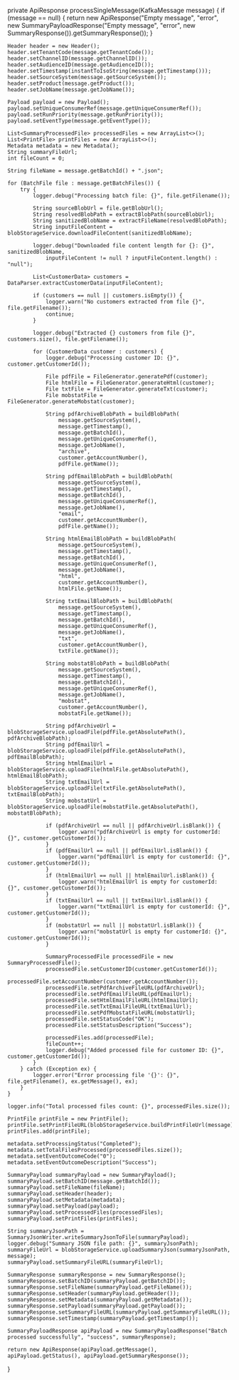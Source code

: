 private ApiResponse processSingleMessage(KafkaMessage message) {
    if (message == null) {
        return new ApiResponse("Empty message", "error",
            new SummaryPayloadResponse("Empty message", "error", new SummaryResponse()).getSummaryResponse());
    }

    Header header = new Header();
    header.setTenantCode(message.getTenantCode());
    header.setChannelID(message.getChannelID());
    header.setAudienceID(message.getAudienceID());
    header.setTimestamp(instantToIsoString(message.getTimestamp()));
    header.setSourceSystem(message.getSourceSystem());
    header.setProduct(message.getProduct());
    header.setJobName(message.getJobName());

    Payload payload = new Payload();
    payload.setUniqueConsumerRef(message.getUniqueConsumerRef());
    payload.setRunPriority(message.getRunPriority());
    payload.setEventType(message.getEventType());

    List<SummaryProcessedFile> processedFiles = new ArrayList<>();
    List<PrintFile> printFiles = new ArrayList<>();
    Metadata metadata = new Metadata();
    String summaryFileUrl;
    int fileCount = 0;

    String fileName = message.getBatchId() + ".json";

    for (BatchFile file : message.getBatchFiles()) {
        try {
            logger.debug("Processing batch file: {}", file.getFilename());

            String sourceBlobUrl = file.getBlobUrl();
            String resolvedBlobPath = extractBlobPath(sourceBlobUrl);
            String sanitizedBlobName = extractFileName(resolvedBlobPath);
            String inputFileContent = blobStorageService.downloadFileContent(sanitizedBlobName);

            logger.debug("Downloaded file content length for {}: {}", sanitizedBlobName,
                inputFileContent != null ? inputFileContent.length() : "null");

            List<CustomerData> customers = DataParser.extractCustomerData(inputFileContent);

            if (customers == null || customers.isEmpty()) {
                logger.warn("No customers extracted from file {}", file.getFilename());
                continue;
            }

            logger.debug("Extracted {} customers from file {}", customers.size(), file.getFilename());

            for (CustomerData customer : customers) {
                logger.debug("Processing customer ID: {}", customer.getCustomerId());

                File pdfFile = FileGenerator.generatePdf(customer);
                File htmlFile = FileGenerator.generateHtml(customer);
                File txtFile = FileGenerator.generateTxt(customer);
                File mobstatFile = FileGenerator.generateMobstat(customer);

                String pdfArchiveBlobPath = buildBlobPath(
                    message.getSourceSystem(),
                    message.getTimestamp(),
                    message.getBatchId(),
                    message.getUniqueConsumerRef(),
                    message.getJobName(),
                    "archive",
                    customer.getAccountNumber(),
                    pdfFile.getName());

                String pdfEmailBlobPath = buildBlobPath(
                    message.getSourceSystem(),
                    message.getTimestamp(),
                    message.getBatchId(),
                    message.getUniqueConsumerRef(),
                    message.getJobName(),
                    "email",
                    customer.getAccountNumber(),
                    pdfFile.getName());

                String htmlEmailBlobPath = buildBlobPath(
                    message.getSourceSystem(),
                    message.getTimestamp(),
                    message.getBatchId(),
                    message.getUniqueConsumerRef(),
                    message.getJobName(),
                    "html",
                    customer.getAccountNumber(),
                    htmlFile.getName());

                String txtEmailBlobPath = buildBlobPath(
                    message.getSourceSystem(),
                    message.getTimestamp(),
                    message.getBatchId(),
                    message.getUniqueConsumerRef(),
                    message.getJobName(),
                    "txt",
                    customer.getAccountNumber(),
                    txtFile.getName());

                String mobstatBlobPath = buildBlobPath(
                    message.getSourceSystem(),
                    message.getTimestamp(),
                    message.getBatchId(),
                    message.getUniqueConsumerRef(),
                    message.getJobName(),
                    "mobstat",
                    customer.getAccountNumber(),
                    mobstatFile.getName());

                String pdfArchiveUrl = blobStorageService.uploadFile(pdfFile.getAbsolutePath(), pdfArchiveBlobPath);
                String pdfEmailUrl = blobStorageService.uploadFile(pdfFile.getAbsolutePath(), pdfEmailBlobPath);
                String htmlEmailUrl = blobStorageService.uploadFile(htmlFile.getAbsolutePath(), htmlEmailBlobPath);
                String txtEmailUrl = blobStorageService.uploadFile(txtFile.getAbsolutePath(), txtEmailBlobPath);
                String mobstatUrl = blobStorageService.uploadFile(mobstatFile.getAbsolutePath(), mobstatBlobPath);

                if (pdfArchiveUrl == null || pdfArchiveUrl.isBlank()) {
                    logger.warn("pdfArchiveUrl is empty for customerId: {}", customer.getCustomerId());
                }
                if (pdfEmailUrl == null || pdfEmailUrl.isBlank()) {
                    logger.warn("pdfEmailUrl is empty for customerId: {}", customer.getCustomerId());
                }
                if (htmlEmailUrl == null || htmlEmailUrl.isBlank()) {
                    logger.warn("htmlEmailUrl is empty for customerId: {}", customer.getCustomerId());
                }
                if (txtEmailUrl == null || txtEmailUrl.isBlank()) {
                    logger.warn("txtEmailUrl is empty for customerId: {}", customer.getCustomerId());
                }
                if (mobstatUrl == null || mobstatUrl.isBlank()) {
                    logger.warn("mobstatUrl is empty for customerId: {}", customer.getCustomerId());
                }

                SummaryProcessedFile processedFile = new SummaryProcessedFile();
                processedFile.setCustomerID(customer.getCustomerId());
                processedFile.setAccountNumber(customer.getAccountNumber());
                processedFile.setPdfArchiveFileURL(pdfArchiveUrl);
                processedFile.setPdfEmailFileURL(pdfEmailUrl);
                processedFile.setHtmlEmailFileURL(htmlEmailUrl);
                processedFile.setTxtEmailFileURL(txtEmailUrl);
                processedFile.setPdfMobstatFileURL(mobstatUrl);
                processedFile.setStatusCode("OK");
                processedFile.setStatusDescription("Success");

                processedFiles.add(processedFile);
                fileCount++;
                logger.debug("Added processed file for customer ID: {}", customer.getCustomerId());
            }
        } catch (Exception ex) {
            logger.error("Error processing file '{}': {}", file.getFilename(), ex.getMessage(), ex);
        }
    }

    logger.info("Total processed files count: {}", processedFiles.size());

    PrintFile printFile = new PrintFile();
    printFile.setPrintFileURL(blobStorageService.buildPrintFileUrl(message));
    printFiles.add(printFile);

    metadata.setProcessingStatus("Completed");
    metadata.setTotalFilesProcessed(processedFiles.size());
    metadata.setEventOutcomeCode("0");
    metadata.setEventOutcomeDescription("Success");

    SummaryPayload summaryPayload = new SummaryPayload();
    summaryPayload.setBatchID(message.getBatchId());
    summaryPayload.setFileName(fileName);
    summaryPayload.setHeader(header);
    summaryPayload.setMetadata(metadata);
    summaryPayload.setPayload(payload);
    summaryPayload.setProcessedFiles(processedFiles);
    summaryPayload.setPrintFiles(printFiles);

    String summaryJsonPath = SummaryJsonWriter.writeSummaryJsonToFile(summaryPayload);
    logger.debug("Summary JSON file path: {}", summaryJsonPath);
    summaryFileUrl = blobStorageService.uploadSummaryJson(summaryJsonPath, message);
    summaryPayload.setSummaryFileURL(summaryFileUrl);

    SummaryResponse summaryResponse = new SummaryResponse();
    summaryResponse.setBatchID(summaryPayload.getBatchID());
    summaryResponse.setFileName(summaryPayload.getFileName());
    summaryResponse.setHeader(summaryPayload.getHeader());
    summaryResponse.setMetadata(summaryPayload.getMetadata());
    summaryResponse.setPayload(summaryPayload.getPayload());
    summaryResponse.setSummaryFileURL(summaryPayload.getSummaryFileURL());
    summaryResponse.setTimestamp(summaryPayload.getTimestamp());

    SummaryPayloadResponse apiPayload = new SummaryPayloadResponse("Batch processed successfully", "success", summaryResponse);

    return new ApiResponse(apiPayload.getMessage(), apiPayload.getStatus(), apiPayload.getSummaryResponse());
}
